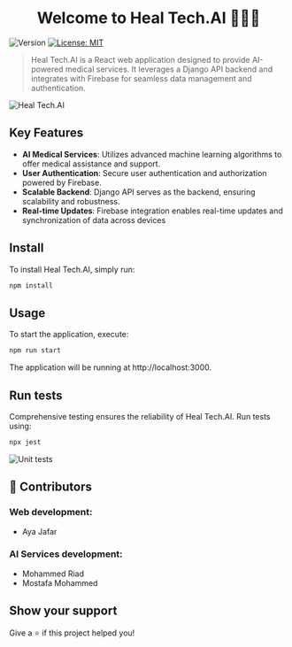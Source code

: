 <h1 align="center">Welcome to Heal Tech.AI 👋🥼🤖</h1>
<p>
  <img alt="Version" src="https://img.shields.io/badge/version-0.1.0-blue.svg?cacheSeconds=2592000" />
  <a href="#" target="_blank">
    <img alt="License: MIT" src="https://img.shields.io/badge/License-MIT-yellow.svg" />
  </a>
</p>

> Heal Tech.AI is a React web application designed to provide AI-powered medical services. It leverages a Django API backend and integrates with Firebase for seamless data management and authentication.

![Heal Tech.AI](https://github.com/Aya-Jafar/Heal-Tech.AI-remake/blob/main/result.png)

## Key Features

- **AI Medical Services**: Utilizes advanced machine learning algorithms to offer medical assistance and support.
- **User Authentication**: Secure user authentication and authorization powered by Firebase.
- **Scalable Backend**: Django API serves as the backend, ensuring scalability and robustness.
- **Real-time Updates**: Firebase integration enables real-time updates and synchronization of data across devices

## Install
To install Heal Tech.AI, simply run:
```sh
npm install
```

## Usage
To start the application, execute:
```sh
npm run start
```
The application will be running at http://localhost:3000.


## Run tests
Comprehensive testing ensures the reliability of Heal Tech.AI. Run tests using:
```sh
npx jest
```


![Unit tests](https://github.com/Aya-Jafar/Heal-Tech.AI-remake/blob/main/result.png)


## 👤 Contributors

### Web development:
- Aya Jafar

### AI Services development:
- Mohammed Riad
- Mostafa Mohammed


## Show your support

Give a ⭐️ if this project helped you!
